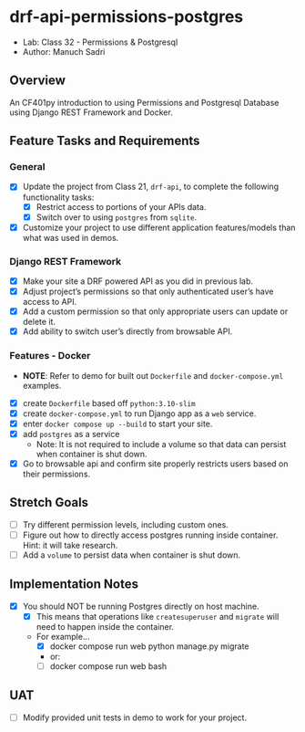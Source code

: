 # drf-api-permissions-postgres

- Lab: Class 32 - Permissions & Postgresql
- Author: Manuch Sadri

## Overview

An CF401py introduction to using Permissions and Postgresql Database using Django REST Framework and Docker.

## Feature Tasks and Requirements

### General

- [X] Update the project from Class 21, `drf-api`, to complete the following functionality tasks:
  - [X] Restrict access to portions of your APIs data.
  - [X] Switch over to using `postgres` from `sqlite`.
- [X] Customize your project to use different application features/models than what was used in demos.

### Django REST Framework

- [X] Make your site a DRF powered API as you did in previous lab.
- [X] Adjust project’s permissions so that only authenticated user’s have access to API.
- [X] Add a custom permission so that only appropriate users can update or delete it.
- [X] Add ability to switch user’s directly from browsable API.

### Features - Docker

- **NOTE**: Refer to demo for built out `Dockerfile` and `docker-compose.yml` examples.
- [X] create `Dockerfile` based off `python:3.10-slim`
- [X] create `docker-compose.yml` to run Django app as a `web` service.
- [X] enter `docker compose up --build` to start your site.
- [X] add `postgres` as a service
  - Note: It is not required to include a volume so that data can persist when container is shut down.
- [X] Go to browsable api and confirm site properly restricts users based on their permissions.

## Stretch Goals

- [ ] Try different permission levels, including custom ones.
- [ ] Figure out how to directly access postgres running inside container. Hint: it will take research.
- [ ] Add a `volume` to persist data when container is shut down.

## Implementation Notes

- [X] You should NOT be running Postgres directly on host machine.
  - [X] This means that operations like `createsuperuser` and `migrate` will need to happen inside the container.
  - For example…
    - [X] docker compose run web python manage.py migrate
    - or:
    - [ ] docker compose run web bash

## UAT

- [ ] Modify provided unit tests in demo to work for your project.
